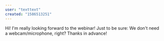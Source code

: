 ```yaml
---
user: "texttext"
created: "1586513251"
---
```


Hi!
I'm really looking forward to the webinar!
Just to be sure: We don't need a webcam/microphone, right?
Thanks in advance!
